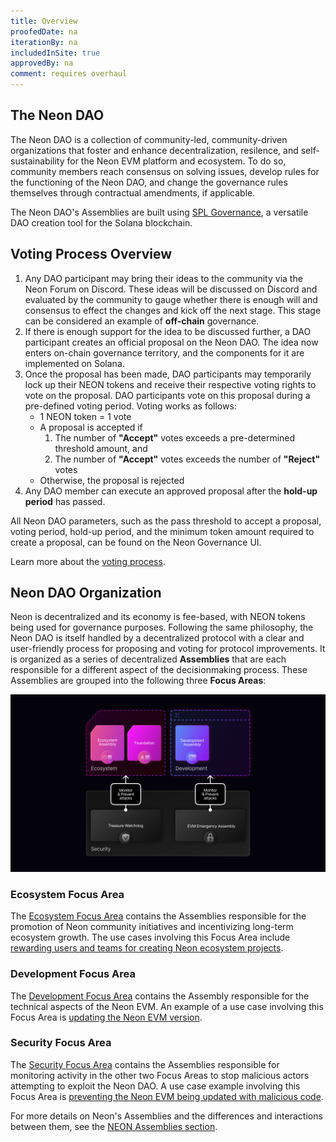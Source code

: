 ```yaml
---
title: Overview
proofedDate: na
iterationBy: na
includedInSite: true
approvedBy: na
comment: requires overhaul
---
```


## The Neon DAO

The Neon DAO is a collection of community-led, community-driven organizations that foster and enhance decentralization, resilence, and self-sustainability for the Neon EVM platform and ecosystem. To do so, community members reach consensus on solving issues, develop rules for the functioning of the Neon DAO, and change the governance rules themselves through contractual amendments, if applicable.

The Neon DAO's Assemblies are built using [SPL Governance](https://github.com/solana-labs/solana-program-library/tree/master/governance), a versatile DAO creation tool for the Solana blockchain.

## Voting Process Overview

1. Any DAO participant may bring their ideas to the community via the Neon Forum on Discord. These ideas will be discussed on Discord and evaluated by the community to gauge whether there is enough will and consensus to effect the changes and kick off the next stage. This stage can be considered an example of **off-chain** governance.
2. If there is enough support for the idea to be discussed further, a DAO participant creates an official proposal on the Neon DAO. The idea now enters on-chain governance territory, and the components for it are implemented on Solana.  
3. Once the proposal has been made, DAO participants may temporarily lock up their NEON tokens and receive their respective voting rights to vote on the proposal. DAO participants vote on this proposal during a pre-defined voting period. Voting works as follows:
   * 1 NEON token = 1 vote
   * A proposal is accepted if
     1. The number of **"Accept"** votes exceeds a pre-determined threshold amount, and
     2. The number of **"Accept"** votes exceeds the number of **"Reject"** votes
   * Otherwise, the proposal is rejected
4. Any DAO member can execute an approved proposal after the **hold-up period** has passed.

All Neon DAO parameters, such as the pass threshold to accept a proposal, voting period, hold-up period, and the minimum token amount required to create a proposal, can be found on the Neon Governance UI.

Learn more about the [voting process](/docs/governance/proposals/proposals.md).

## Neon DAO Organization

Neon is decentralized and its economy is fee-based, with NEON tokens being used for governance purposes. Following the same philosophy, the Neon DAO is itself handled by a decentralized protocol with a clear and user-friendly process for proposing and voting for protocol improvements. It is organized as a series of decentralized **Assemblies** that are each responsible for a different aspect of the decisionmaking process. These Assemblies are grouped into the following three **Focus Areas**:

<div className='neon-img-box-600' style={{textAlign: 'center', width: 600, display: 'block', margin: 'auto'}}>

![](img/dao_organization.png)

</div>

### Ecosystem Focus Area

The [Ecosystem Focus Area](/docs/governance/neon_daos/#ecosystem-focus-area) contains the Assemblies responsible for the promotion of Neon community initiatives and incentivizing long-term ecosystem growth. The use cases involving this Focus Area include [rewarding users and teams for creating Neon ecosystem projects](/docs/governance/neon_daos/#usage-scenarios).

### Development Focus Area

The [Development Focus Area](/docs/governance/neon_daos/#development-focus-area) contains the Assembly responsible for the technical aspects of the Neon EVM. An example of a use case involving this Focus Area is [updating the Neon EVM version](/docs/governance/neon_daos/#usage-scenarios-1).

### Security Focus Area

The [Security Focus Area](/docs/governance/neon_daos/#security-focus-area) contains the Assemblies responsible for monitoring activity in the other two Focus Areas to stop malicious actors attempting to exploit the Neon DAO. A use case example involving this Focus Area is [preventing the Neon EVM being updated with malicious code](/docs/governance/proposals/#preventing-evm-being-updated-with-malicious-code).

For more details on Neon's Assemblies and the differences and interactions between them, see the [NEON Assemblies section](/docs/governance/neon_daos/).
